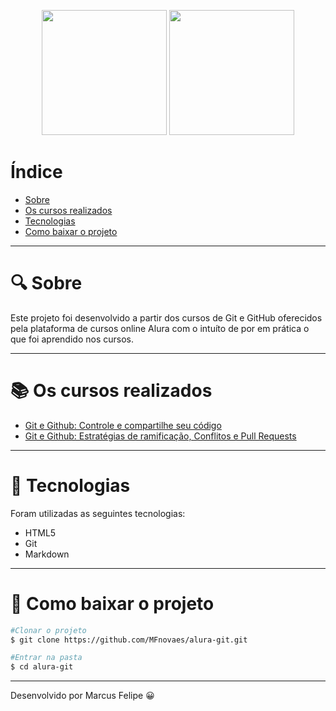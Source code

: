 <p align="center" float="left">
  <img src="https://pbs.twimg.com/profile_images/1333609520849969161/hrA0M5ZG.jpg" width="200" />
  <img src="https://camo.githubusercontent.com/ce9c7a173f38722e129d5ae832a11c928ff72683fae74cbcb9fff41fd9957e63/68747470733a2f2f75706c6f61642e77696b696d656469612e6f72672f77696b6970656469612f636f6d6d6f6e732f7468756d622f332f33662f4769745f69636f6e2e7376672f3130323470782d4769745f69636f6e2e7376672e706e67" width="200" /> 
</p>

# Índice

- [Sobre](#-sobre)
- [Os cursos realizados](#-os-cursos-realizados)
- [Tecnologias](#-tecnologias)
- [Como baixar o projeto](#-como-baixar-o-projeto)

---

# 🔍 Sobre

Este projeto foi desenvolvido a partir dos cursos de Git e GitHub oferecidos pela plataforma de cursos online Alura com o intuíto de por em prática o que foi aprendido nos cursos.

---

# 📚 Os cursos realizados

- [Git e Github: Controle e compartilhe seu código](https://www.alura.com.br/curso-online-git-github-controle-de-versao)
- [Git e Github: Estratégias de ramificação, Conflitos e Pull Requests](https://www.alura.com.br/curso-online-git-github-branching-conflitos-pull-requests)

---

# 🤖 Tecnologias

Foram utilizadas as seguintes tecnologias:

- HTML5
- Git
- Markdown

---

# 📂 Como baixar o projeto

```bash
#Clonar o projeto
$ git clone https://github.com/MFnovaes/alura-git.git

#Entrar na pasta
$ cd alura-git
```

---

Desenvolvido por Marcus Felipe 😀
